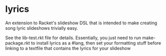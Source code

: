 # lyrics

An extension to Racket's slideshow DSL that is intended to make creating song lyric slideshows trivially easy.

See the lib-test.rkt file for details. Essentially, you just need to run make-package.rkt
to install lyrics as a #lang, then set your formatting stuff before linking to a textfile
that contains the lyrics for your slideshow